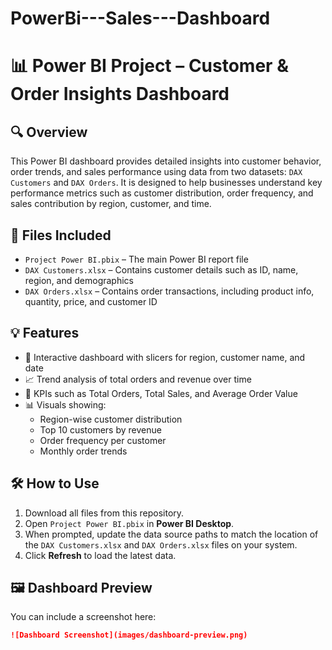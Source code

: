 # PowerBi---Sales---Dashboard
# 📊 Power BI Project – Customer & Order Insights Dashboard

## 🔍 Overview
This Power BI dashboard provides detailed insights into customer behavior, order trends, and sales performance using data from two datasets: `DAX Customers` and `DAX Orders`. It is designed to help businesses understand key performance metrics such as customer distribution, order frequency, and sales contribution by region, customer, and time.

## 📁 Files Included
- `Project Power BI.pbix` – The main Power BI report file
- `DAX Customers.xlsx` – Contains customer details such as ID, name, region, and demographics
- `DAX Orders.xlsx` – Contains order transactions, including product info, quantity, price, and customer ID

## 💡 Features
- 📌 Interactive dashboard with slicers for region, customer name, and date
- 📈 Trend analysis of total orders and revenue over time
- 🧮 KPIs such as Total Orders, Total Sales, and Average Order Value
- 📊 Visuals showing:
  - Region-wise customer distribution
  - Top 10 customers by revenue
  - Order frequency per customer
  - Monthly order trends

## 🛠️ How to Use
1. Download all files from this repository.
2. Open `Project Power BI.pbix` in **Power BI Desktop**.
3. When prompted, update the data source paths to match the location of the `DAX Customers.xlsx` and `DAX Orders.xlsx` files on your system.
4. Click **Refresh** to load the latest data.

## 🖼️ Dashboard Preview
You can include a screenshot here:
```markdown
![Dashboard Screenshot](images/dashboard-preview.png)



